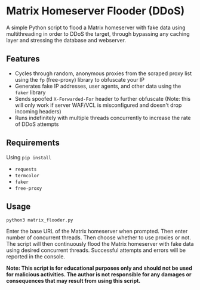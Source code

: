 # Matrix Homeserver Flooder (DDoS)

A simple Python script to flood a Matrix homeserver with fake data using multithreading in order to DDoS the target, through bypassing any caching layer and stressing the database and webserver.

## Features

- Cycles through random, anonymous proxies from the scraped proxy list using the `fp` (free-proxy) library to obfuscate your IP
- Generates fake IP addresses, user agents, and other data using the `faker` library
- Sends spoofed `X-Forwarded-For` header to further obfuscate (Note: this will only work if server WAF/VCL is misconfigured and doesn't drop incoming headers)
- Runs indefinitely with multiple threads concurrently to increase the rate of DDoS attempts

## Requirements

Using `pip install`

- `requests`
- `termcolor`
- `faker`
- `free-proxy`

## Usage

`python3 matrix_flooder.py`

Enter the base URL of the Matrix homeserver when prompted. Then enter number of concurrent threads. Then choose whether to use proxies or not. The script will then continuously flood the Matrix homeserver with fake data using desired concurrent threads. Successful attempts and errors will be reported in the console.

**Note: This script is for educational purposes only and should not be used for malicious activities. The author is not responsible for any damages or consequences that may result from using this script.**
